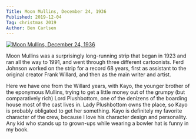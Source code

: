 ```yaml
---
Title: Moon Mullins, December 24, 1936
Published: 2019-12-04
Tag: christmas 2019
Author: Ben Carlsen
---
```


[![Moon Mullins, December 24, 1936](http://blog.arkholt.com/media/decstrips2019/04-moon-mullins-Thu__Dec_24__1936_.jpg)](http://blog.arkholt.com/media/decstrips2019/04-moon-mullins-Thu__Dec_24__1936_.jpg)

Moon Mullins was a surprisingly long-running strip that began in 1923 and ran all the way to 1991, and went through three different cartoonists. Ferd Johnson worked on the strip for a record 68 years, first as assistant to the original creator Frank Willard, and then as the main writer and artist.

Here we have one from the Willard years, with Kayo, the younger brother of the eponymous Mullins, trying to get a little money out of the grumpy (but comparatively rich) Lord Plushbottom, one of the denizens of the boarding house most of the cast lives in. Lady Plushbottom owns the place, so Kayo is probably obligated to get her something. Kayo is definitely my favorite character of the crew, because I love his character design and personality. Any kid who stands up to grown-ups while wearing a bowler hat is funny in my book.
